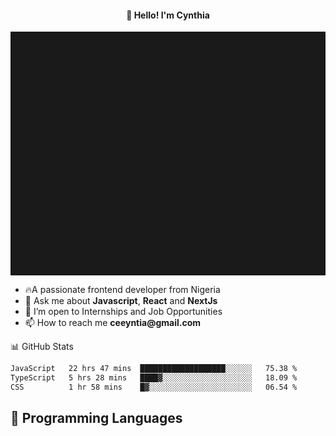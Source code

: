 <h4 align="center">👋 Hello! I'm Cynthia</h4>

<hr style="height:10%; margin-left:0; margin-right:0;" />

<div align="left">
  <ul>
  <li>🔥A passionate frontend developer from Nigeria</li>
  <li>💬 Ask me about <strong>Javascript</strong>, <strong>React</strong> and <strong> NextJs</strong></li>
  <li>👯 I’m open to Internships and Job Opportunities</li>
  <li>📫 How to reach me <strong>ceeyntia@gmail.com</strong></li>
</ul>
</div
  
## 📊 GitHub Stats

<!--START_SECTION:waka-->

```txt
JavaScript   22 hrs 47 mins  ███████████████████░░░░░░   75.38 %
TypeScript   5 hrs 28 mins   ████▓░░░░░░░░░░░░░░░░░░░░   18.09 %
CSS          1 hr 58 mins    █▓░░░░░░░░░░░░░░░░░░░░░░░   06.54 %
```

<!--END_SECTION:waka-->

## 💬 Programming Languages

<!--START_SECTION:languages-->
<!--END_SECTION:languages-->
